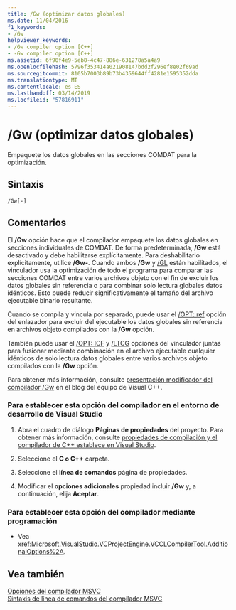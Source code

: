 ```yaml
---
title: /Gw (optimizar datos globales)
ms.date: 11/04/2016
f1_keywords:
- /Gw
helpviewer_keywords:
- /Gw compiler option [C++]
- -Gw compiler option [C++]
ms.assetid: 6f90f4e9-5eb8-4c47-886e-631278a5a4a9
ms.openlocfilehash: 5796f353414a021908147bdd2f296ef8e02f69ad
ms.sourcegitcommit: 8105b7003b89b73b4359644ff4281e1595352dda
ms.translationtype: MT
ms.contentlocale: es-ES
ms.lasthandoff: 03/14/2019
ms.locfileid: "57816911"
---
```

# <a name="gw-optimize-global-data"></a>/Gw (optimizar datos globales)

Empaquete los datos globales en las secciones COMDAT para la optimización.

## <a name="syntax"></a>Sintaxis

```
/Gw[-]
```

## <a name="remarks"></a>Comentarios

El **/Gw** opción hace que el compilador empaquete los datos globales en secciones individuales de COMDAT. De forma predeterminada, **/Gw** está desactivado y debe habilitarse explícitamente. Para deshabilitarlo explícitamente, utilice **/Gw-**. Cuando ambos **/Gw** y [/GL](gl-whole-program-optimization.md) están habilitados, el vinculador usa la optimización de todo el programa para comparar las secciones COMDAT entre varios archivos objeto con el fin de excluir los datos globales sin referencia o para combinar solo lectura globales datos idénticos. Esto puede reducir significativamente el tamaño del archivo ejecutable binario resultante.

Cuando se compila y vincula por separado, puede usar el [/OPT: ref](opt-optimizations.md) opción del enlazador para excluir del ejecutable los datos globales sin referencia en archivos objeto compilados con la **/Gw** opción.

También puede usar el [/OPT: ICF](opt-optimizations.md) y [/LTCG](ltcg-link-time-code-generation.md) opciones del vinculador juntas para fusionar mediante combinación en el archivo ejecutable cualquier idénticos de solo lectura datos globales entre varios archivos objeto compilados con la **/Gw** opción.

Para obtener más información, consulte [presentación modificador del compilador /Gw](http://blogs.msdn.com/b/vcblog/archive/2013/09/11/introducing-gw-compiler-switch.aspx) en el blog del equipo de Visual C++.

### <a name="to-set-this-compiler-option-in-the-visual-studio-development-environment"></a>Para establecer esta opción del compilador en el entorno de desarrollo de Visual Studio

1. Abra el cuadro de diálogo **Páginas de propiedades** del proyecto. Para obtener más información, consulte [propiedades de compilación y el compilador de C++ establece en Visual Studio](../working-with-project-properties.md).

1. Seleccione el **C o C++** carpeta.

1. Seleccione el **línea de comandos** página de propiedades.

1. Modificar el **opciones adicionales** propiedad incluir **/Gw** y, a continuación, elija **Aceptar**.

### <a name="to-set-this-compiler-option-programmatically"></a>Para establecer esta opción del compilador mediante programación

- Vea <xref:Microsoft.VisualStudio.VCProjectEngine.VCCLCompilerTool.AdditionalOptions%2A>.

## <a name="see-also"></a>Vea también

[Opciones del compilador MSVC](compiler-options.md)<br/>
[Sintaxis de línea de comandos del compilador MSVC](compiler-command-line-syntax.md)
